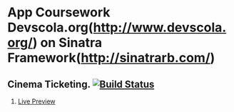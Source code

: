 # App Coursework Devscola.org(http://www.devscola.org/) on Sinatra Framework(http://sinatrarb.com/)
## Cinema Ticketing. [![Build Status](https://travis-ci.org/OscarCamiloRuiz/Cinema-s-tikets.svg)](https://travis-ci.org/OscarCamiloRuiz/Cinema-s-tikets)
1. [Live Preview](https://guarded-sea-22992.herokuapp.com)
